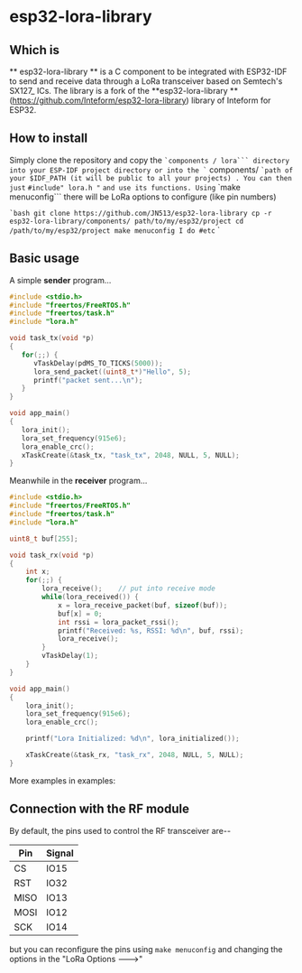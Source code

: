 # esp32-lora-library
## Which is
** esp32-lora-library ** is a C component to be integrated with ESP32-IDF to send and receive data through a LoRa transceiver based on Semtech's SX127_ ICs.
The library is a fork of the **esp32-lora-library ** (https://github.com/Inteform/esp32-lora-library) library of Inteform for ESP32.

## How to install
Simply clone the repository and copy the `` `components / lora``` directory into your ESP-IDF project directory or into the ` `` components/ `` `path of your $IDF_PATH (it will be public to all your projects) .
You can then just `` `#include" lora.h "` `` and use its functions.
Using `` `make menuconfig``` there will be LoRa options to configure (like pin numbers)

`` `bash
git clone https://github.com/JN513/esp32-lora-library
cp -r esp32-lora-library/components/ path/to/my/esp32/project
cd /path/to/my/esp32/project
make menuconfig
I do
#etc
`` `

## Basic usage
A simple **sender** program...
```c
#include <stdio.h>
#include "freertos/FreeRTOS.h"
#include "freertos/task.h"
#include "lora.h"

void task_tx(void *p)
{
   for(;;) {
      vTaskDelay(pdMS_TO_TICKS(5000));
      lora_send_packet((uint8_t*)"Hello", 5);
      printf("packet sent...\n");
   }
}

void app_main()
{
   lora_init();
   lora_set_frequency(915e6);
   lora_enable_crc();
   xTaskCreate(&task_tx, "task_tx", 2048, NULL, 5, NULL);
}

```
Meanwhile in the **receiver** program...
```c
#include <stdio.h>
#include "freertos/FreeRTOS.h"
#include "freertos/task.h"
#include "lora.h"

uint8_t buf[255];

void task_rx(void *p)
{
    int x;
    for(;;) {
        lora_receive();    // put into receive mode
        while(lora_received()) {
            x = lora_receive_packet(buf, sizeof(buf));
            buf[x] = 0;
            int rssi = lora_packet_rssi();
            printf("Received: %s, RSSI: %d\n", buf, rssi);
            lora_receive();
        }
        vTaskDelay(1);
    }
}

void app_main()
{
    lora_init();
    lora_set_frequency(915e6);
    lora_enable_crc();

    printf("Lora Initialized: %d\n", lora_initialized());

    xTaskCreate(&task_rx, "task_rx", 2048, NULL, 5, NULL);
}
```

More examples in examples:

## Connection with the RF module
By default, the pins used to control the RF transceiver are--

Pin | Signal
--- | ------
CS | IO15
RST | IO32
MISO | IO13 
MOSI | IO12
SCK | IO14

but you can reconfigure the pins using ```make menuconfig``` and changing the options in the "LoRa Options --->"

